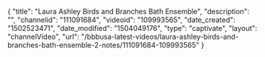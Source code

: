 {
    "title": "Laura Ashley Birds and Branches Bath Ensemble",
    "description": "",
    "channelid": "111091684",
    "videoid": "109993565",
    "date_created": "1502523471",
    "date_modified": "1504049176",
    "type": "captivate",
    "layout": "channelVideo",
    "url": "\/bbbusa-latest-videos\/laura-ashley-birds-and-branches-bath-ensemble-2-notes\/111091684-109993565"
}